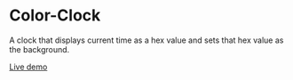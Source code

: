 # Color-Clock

A clock that displays current time as a hex value and sets that hex value as the background.

[Live demo](https://hex-color-clock.glitch.me/)
